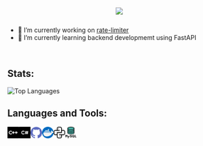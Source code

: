 <h1 align="center">
  <img src="https://readme-typing-svg.herokuapp.com/?lines=Hi+there!👋+I'm+Arjun;I'm+a+Software+Dev;&center=true&size=30&color=074AF7">
</h1>

<!-- ### Hi there 👋
## I'm a Software Engineer  -->


- 🔭 I’m currently working on [rate-limiter](https://github.com/arjunraghurama/client-ratelimiter)
- 🌱 I’m currently learning backend developmemt using FastAPI

<!-- 
## Connect with me:

[<img align="left" alt="arjunraghurama | LinkedIn" width="26px" src="./assets/Linkedin.png" />][linkedin]
-->

<br />

## Stats:
<!-- Stats is obtained from below repo. 
https://github.com/anuraghazra/github-readme-stats
-->
<!--
![Repo stats](https://github-readme-stats.vercel.app/api?username=arjunraghurama&show_icons=true&theme=dark)
-->
![Top Languages](https://github-readme-stats.vercel.app/api/top-langs/?username=arjunraghurama&layout=compact&exclude_repo=Algorithms,cv&hide=shell,css,scss,javascript,html&show_icons=true&theme=algolia)

## Languages and Tools:

[<img align="left" alt="C++" title="C++" width="26px" src="./assets/Cplusplus.png" />][cpp]
[<img align="left" alt="C#" title="C#" width="26px" src="./assets/Csharp.png" />][c#]
[<img align="left" alt="GitHub" title="Github" width="26px" src="./assets/Github.png" />][github]
[<img align="left" alt="Docker"  title="Docker" width="26px" src="./assets/Docker.png" />][docker]
[<img align="left" alt="Python" title="Python" width="26px" src="./assets/Python.png" />][python]
[<img align="left" alt="MySQL" title="MySQL" width="26px" src="./assets/MySQL.png" />][mysql]
<!--
<img align="left"  title="JavaScript" alt=" " width="26px" src="./assets/java-script.png" />
-->
[linkedin]: https://linkedin.com/in/arjunraghurama
[cpp]: http://www.cplusplus.com/
[c#]: https://docs.microsoft.com/en-us/dotnet/csharp/
[github]: https://github.com/
[docker]: https://www.docker.com/
[python]: https://www.python.org/
[mysql]: https://www.mysql.com/

<!--
-->
<!-- 
Solidity : https://user-images.githubusercontent.com/22273002/98341910-9f209400-2035-11eb-8cb9-319960aac71b.png
[<img align="left" alt=" " title="Solidity" width="26px" src="./assets/Solidity.png" />][solidity]
-->
<!--
<img align="left" alt=" " width="26px" src=" " />
![nodejs](https://user-images.githubusercontent.com/22273002/98466371-1e0ffb00-21f5-11eb-8e76-19f2f5ac475a.png)
!
-->

<!--
[Pacs Data Migration tool]: 
-->
